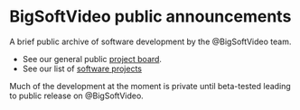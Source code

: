 # BigSoftVideo public announcements

A brief public archive of software development by the @BigSoftVideo team. 

- See our general public [project board](https://github.com/BigSoftVideo?tab=projects).
- See our list of [software projects](https://github.com/BigSoftVideo/Big-Video-Tools-Features)

Much of the development at the moment is private until beta-tested leading to public release on @BigSoftVideo.
